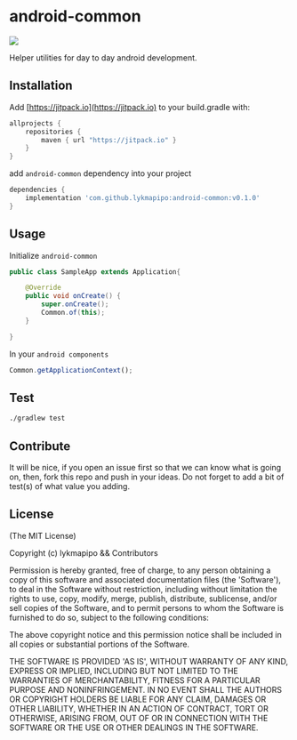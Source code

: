 android-common
=======================

[![](https://jitpack.io/v/lykmapipo/android-common.svg)](https://jitpack.io/#lykmapipo/android-common)

Helper utilities for day to day android development.

## Installation
Add [https://jitpack.io](https://jitpack.io) to your build.gradle with:
```gradle
allprojects {
    repositories {
        maven { url "https://jitpack.io" }
    }
}
```
add `android-common` dependency into your project

```gradle
dependencies {
    implementation 'com.github.lykmapipo:android-common:v0.1.0'
}
```

## Usage

Initialize `android-common`

```java
public class SampleApp extends Application{

    @Override
    public void onCreate() {
        super.onCreate();
        Common.of(this);
    }

}
```

In your `android components`

```js
Common.getApplicationContext();
```


## Test
```sh
./gradlew test
```

## Contribute
It will be nice, if you open an issue first so that we can know what is going on, then, fork this repo and push in your ideas.
Do not forget to add a bit of test(s) of what value you adding.

## License

(The MIT License)

Copyright (c) lykmapipo && Contributors

Permission is hereby granted, free of charge, to any person obtaining
a copy of this software and associated documentation files (the
'Software'), to deal in the Software without restriction, including
without limitation the rights to use, copy, modify, merge, publish,
distribute, sublicense, and/or sell copies of the Software, and to
permit persons to whom the Software is furnished to do so, subject to
the following conditions:

The above copyright notice and this permission notice shall be
included in all copies or substantial portions of the Software.

THE SOFTWARE IS PROVIDED 'AS IS', WITHOUT WARRANTY OF ANY KIND,
EXPRESS OR IMPLIED, INCLUDING BUT NOT LIMITED TO THE WARRANTIES OF
MERCHANTABILITY, FITNESS FOR A PARTICULAR PURPOSE AND NONINFRINGEMENT.
IN NO EVENT SHALL THE AUTHORS OR COPYRIGHT HOLDERS BE LIABLE FOR ANY
CLAIM, DAMAGES OR OTHER LIABILITY, WHETHER IN AN ACTION OF CONTRACT,
TORT OR OTHERWISE, ARISING FROM, OUT OF OR IN CONNECTION WITH THE
SOFTWARE OR THE USE OR OTHER DEALINGS IN THE SOFTWARE.
